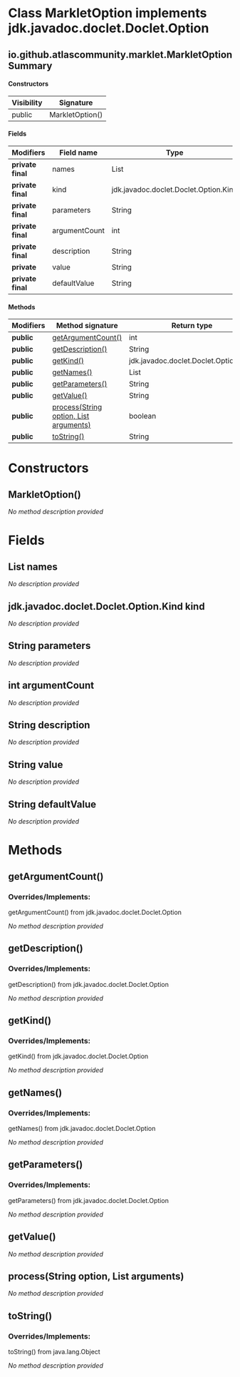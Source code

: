 Class MarkletOption implements jdk.javadoc.doclet.Doclet.Option
===============================================================


io.github.atlascommunity.marklet.MarkletOption Summary
-------
#### Constructors
| Visibility | Signature       |
| ---------- | --------------- |
| public     | MarkletOption() |
#### Fields
| Modifiers         | Field name    | Type                                  |
| ----------------- | ------------- | ------------------------------------- |
| **private final** | names         | List<String>                          |
| **private final** | kind          | jdk.javadoc.doclet.Doclet.Option.Kind |
| **private final** | parameters    | String                                |
| **private final** | argumentCount | int                                   |
| **private final** | description   | String                                |
| **private**       | value         | String                                |
| **private final** | defaultValue  | String                                |
#### Methods
| Modifiers  | Method signature                                                                             | Return type                           |
| ---------- | -------------------------------------------------------------------------------------------- | ------------------------------------- |
| **public** | [getArgumentCount()](#getargumentcount)                                                      | int                                   |
| **public** | [getDescription()](#getdescription)                                                          | String                                |
| **public** | [getKind()](#getkind)                                                                        | jdk.javadoc.doclet.Doclet.Option.Kind |
| **public** | [getNames()](#getnames)                                                                      | List<String>                          |
| **public** | [getParameters()](#getparameters)                                                            | String                                |
| **public** | [getValue()](#getvalue)                                                                      | String                                |
| **public** | [process(String option, List<String> arguments)](#processstring-option-liststring-arguments) | boolean                               |
| **public** | [toString()](#tostring)                                                                      | String                                |

Constructors
============
MarkletOption()
---------------
*No method description provided*


Fields
======
List<String> names
--------------------------------------
*No description provided*


jdk.javadoc.doclet.Doclet.Option.Kind kind
------------------------------------------
*No description provided*


String parameters
---------------------------
*No description provided*


int argumentCount
-----------------
*No description provided*


String description
----------------------------
*No description provided*


String value
----------------------
*No description provided*


String defaultValue
-----------------------------
*No description provided*


Methods
=======
getArgumentCount()
------------------
### Overrides/Implements:
getArgumentCount() from jdk.javadoc.doclet.Doclet.Option

*No method description provided*


getDescription()
----------------
### Overrides/Implements:
getDescription() from jdk.javadoc.doclet.Doclet.Option

*No method description provided*


getKind()
---------
### Overrides/Implements:
getKind() from jdk.javadoc.doclet.Doclet.Option

*No method description provided*


getNames()
----------
### Overrides/Implements:
getNames() from jdk.javadoc.doclet.Doclet.Option

*No method description provided*


getParameters()
---------------
### Overrides/Implements:
getParameters() from jdk.javadoc.doclet.Doclet.Option

*No method description provided*


getValue()
----------
*No method description provided*


process(String option, List<String> arguments)
----------------------------------------------
*No method description provided*


toString()
----------
### Overrides/Implements:
toString() from java.lang.Object

*No method description provided*


